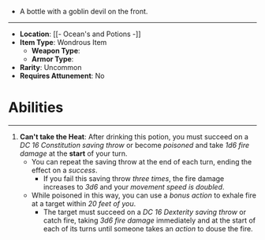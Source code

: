 - A bottle with a goblin devil on the front.
 
---
- **Location**: [[- Ocean's and Potions -]]
- **Item Type**: Wondrous Item 
	- **Weapon Type**: 
	- **Armor Type**: 
- **Rarity**: Uncommon
- **Requires Attunement**: No

# Abilities
---
1. **Can't take the Heat**: After drinking this potion, you must succeed on a *DC 16 Constitution saving throw* or become *poisoned* and take *1d6 fire damage* at the **start** of your turn. 
	- You can repeat the saving throw at the end of each turn, ending the effect on a *success*. 
		- If you fail this saving throw *three times*, the fire damage increases to *3d6* and your *movement speed is doubled*.  
	-  While poisoned in this way, you can use a *bonus action* to exhale fire at a target within *20 feet of you*. 
		- The target must succeed on a *DC 16 Dexterity saving throw* or catch fire, taking *3d6 fire damage* immediately and at the start of each of its turns until someone takes an *action* to douse the fire.